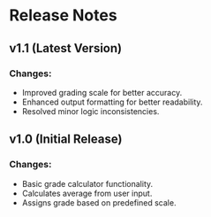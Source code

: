 # Release Notes

## v1.1 (Latest Version)
### Changes:
- Improved grading scale for better accuracy.
- Enhanced output formatting for better readability.
- Resolved minor logic inconsistencies.

## v1.0 (Initial Release)
### Changes:
- Basic grade calculator functionality.
- Calculates average from user input.
- Assigns grade based on predefined scale.
